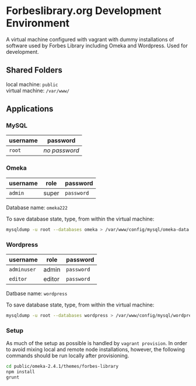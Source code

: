 Forbeslibrary.org Development Environment
===========

A virtual machine configured with vagrant with dummy installations of software used by Forbes Library including Omeka and Wordpress. Used for development.

## Shared Folders

local machine: `public`<br>
virtual machine: `/var/www/`

## Applications
### MySQL
username | password
---------|----------
`root`   | *no password*

### Omeka
username | role | password
---------|------|----------
`admin`  |super | `password`

Database name: `omeka222`

To save database state, type, from within the virtual machine:

```bash
mysqldump -u root --databases omeka > /var/www/config/mysql/omeka-data.sql
```

### Wordpress</dt>
username | role | password
---------|------|----------
`adminuser`  |admin | `password`
`editor` |editor| `password`

Datbase name: `wordpress`

To save database state, type, from within the virtual machine:

```bash
mysqldump -u root --databases wordpress > /var/www/config/mysql/wordpress-data.sql
```

### Setup
As much of the setup as possible is handled by `vagrant provision`. In order to
avoid mixing local and remote node installations, however, the following
commands should be run locally after provisioning.

```bash
cd public/omeka-2.4.1/themes/forbes-library
npm install
grunt
```
